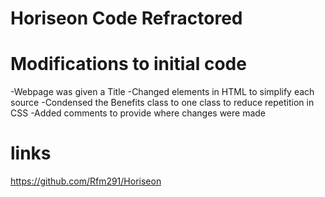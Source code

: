 # Horiseon Code Refractored

# Modifications to initial code
-Webpage was given a Title
-Changed elements in HTML to simplify each source
-Condensed the Benefits class to one class to reduce repetition in CSS
-Added comments to provide where changes were made

# links 
https://github.com/Rfm291/Horiseon
